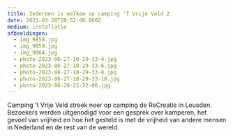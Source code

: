 ```yaml
---
title: Iedereen is welkom op camping 'T Vrije Veld 2
date: 2023-03-20T20:52:00.000Z
medium: installatie
afbeeldingen:
  - img_9858.jpg
  - img_9859.jpg
  - img_9864.jpg
  - photo-2023-08-27-10-29-33-4.jpg
  - photo-2023-08-27-10-29-33-6.jpg
  - photo-2023-08-27-10-29-33-8.jpg
  - photo-2023-08-27-10-29-33-10.jpg
  - photo-2023-08-28-22-22-06.jpg
---
```

Camping 't Vrije Veld streek neer op camping de ReCreatie in Leusden. 
Bezoekers werden uitgenodigd voor een gesprek over kamperen, het gevoel 
van vrijheid en hoe het gesteld is met de vrijheid van andere mensen in 
Nederland en de rest van de wereld.
